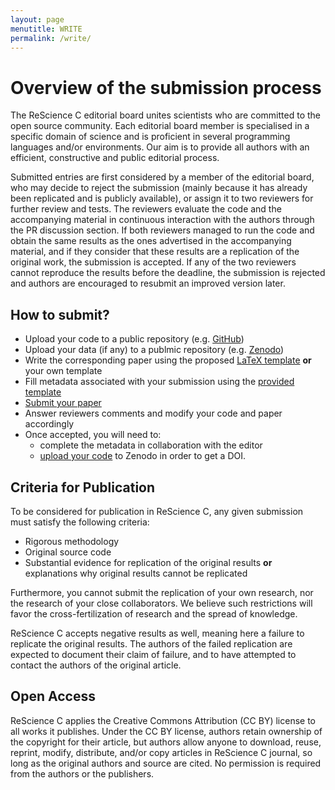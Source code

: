 ```yaml
---
layout: page
menutitle: WRITE
permalink: /write/
---
```


# Overview of the submission process

The ReScience C editorial board unites scientists who are committed to the open
source community. Each editorial board member is specialised in a specific
domain of science and is proficient in several programming languages and/or
environments. Our aim is to provide all authors with an efficient, constructive
and public editorial process.

Submitted entries are first considered by a member of the editorial board, who
may decide to reject the submission (mainly because it has already been
replicated and is publicly available), or assign it to two reviewers for
further review and tests. The reviewers evaluate the code and the accompanying
material in continuous interaction with the authors through the PR discussion
section. If both reviewers managed to run the code and obtain the same results
as the ones advertised in the accompanying material, and if they consider that
these results are a replication of the original work, the submission is
accepted. If any of the two reviewers cannot reproduce the results before the
deadline, the submission is rejected and authors are encouraged to resubmit an
improved version later.

## How to submit?

* Upload your code to a public repository
  (e.g. [GitHub](https://github.com))
* Upload your data (if any) to a publmic repository
  (e.g. [Zenodo](https://zenodo.org/))
* Write the corresponding paper using the proposed
  [LaTeX template](https://github.com/rescience-c/template)
  **or** your own template
* Fill metadata associated with your submission using the
  [provided template](https://github.com/rescience-c/template)
* [Submit your paper](https://github.com/rescience-c/submissions/issues/new/choose)
* Answer reviewers comments and modify your code and paper accordingly
* Once accepted, you will need to:
  * complete the metadata in collaboration with the editor
  * [upload your code](https://guides.github.com/activities/citable-code/)
    to Zenodo in order to get a DOI.

## Criteria for Publication

To be considered for publication in ReScience C, any given submission must
satisfy the following criteria:

* Rigorous methodology
* Original source code
* Substantial evidence for replication of the original results **or**
  explanations why original results cannot be replicated

Furthermore, you cannot submit the replication of your own research, nor the
research of your close collaborators. We believe such restrictions will favor
the cross-fertilization of research and the spread of knowledge.

ReScience C accepts negative results as well, meaning here a failure to
replicate the original results. The authors of the failed replication are
expected to document their claim of failure, and to have attempted to contact
the authors of the original article.


## Open Access

ReScience C applies the Creative Commons Attribution (CC BY) license to all
works it publishes. Under the CC BY license, authors retain ownership of the
copyright for their article, but authors allow anyone to download, reuse,
reprint, modify, distribute, and/or copy articles in ReScience C journal, so
long as the original authors and source are cited. No permission is required
from the authors or the publishers.


